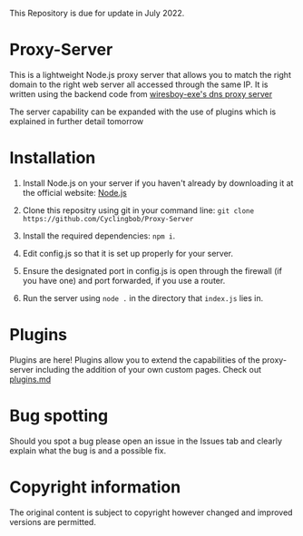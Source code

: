 This Repository is due for update in July 2022.
# Proxy-Server

This is a lightweight Node.js proxy server that allows you to match the right domain to the right web server all accessed through the same IP.
It is written using the backend code from [wiresboy-exe's dns proxy server](https://github.com/wiresboy-exe/dns "dns")

The server capability can be expanded with the use of plugins which is explained in further detail tomorrow

# Installation

1) Install Node.js on your server if you haven't already by downloading it at the official website: [Node.js](https://nodejs.org "Node.js")

2) Clone this repositry using git in your command line: `git clone https://github.com/Cyclingbob/Proxy-Server`

3) Install the required dependencies: `npm i`.

4) Edit config.js so that it is set up properly for your server.

5) Ensure the designated port in config.js is open through the firewall (if you have one) and port forwarded, if you use a router.

6) Run the server using `node .` in the directory that `index.js` lies in.

# Plugins

Plugins are here!
Plugins allow you to extend the capabilities of the proxy-server including the addition of your own custom pages.
Check out [plugins.md](https://github.com/Cyclingbob/Proxy-Server/blob/main/plugins.md "Plugins")

# Bug spotting

Should you spot a bug please open an issue in the Issues tab and clearly explain what the bug is and a possible fix.

# Copyright information

The original content is subject to copyright however changed and improved versions are permitted.
